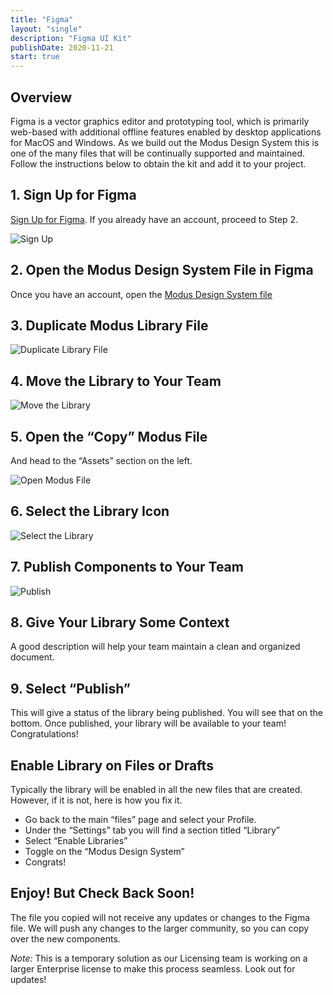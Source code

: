 ```yaml
---
title: "Figma"
layout: "single"
description: "Figma UI Kit"
publishDate: 2020-11-21
start: true
---
```


## Overview

Figma is a vector graphics editor and prototyping tool, which is primarily web-based with additional offline features enabled by desktop applications for MacOS and Windows. As we build out the Modus Design System this is one of the many files that will be continually supported and maintained. Follow the instructions below to obtain the kit and add it to your project.

## 1. Sign Up for Figma

[Sign Up for Figma](https://www.figma.com/signup). If you already have an account, proceed to Step 2.

![Sign Up](/img/guide/figma/sign-up-screen.png)

## 2. Open the Modus Design System File in Figma

Once you have an account, open the [Modus Design System file](https://www.figma.com/file/QzWETTPdsKuTofdCkw5zJs/Modus-Design-System?node-id=14%3A73)

## 3. Duplicate Modus Library File

![Duplicate Library File](/img/guide/figma/duplicate-draft-screen.png)

## 4. Move the Library to Your Team

![Move the Library](/img/guide/figma/move-library-screen.png)

## 5. Open the “Copy” Modus File

And head to the “Assets” section on the left.

![Open Modus File](/img/guide/figma/open-copy-screen.png)

## 6. Select the Library Icon

![Select the Library](/img/guide/figma/select-icon-screen.png)

## 7. Publish Components to Your Team

![Publish](/img/guide/figma/publish-screen.png)

## 8. Give Your Library Some Context

A good description will help your team maintain a clean and organized document.

## 9. Select “Publish”

This will give a status of the library being published. You will see that on the bottom.
Once published, your library will be available to your team! Congratulations!

## Enable Library on Files or Drafts

Typically the library will be enabled in all the new files that are created. However, if it is not, here is how you fix it.

- Go back to the main “files” page and select your Profile.
- Under the “Settings” tab you will find a section titled “Library”
- Select “Enable Libraries”
- Toggle on the “Modus Design System”
- Congrats!

## Enjoy! But Check Back Soon!

The file you copied will not receive any updates or changes to the Figma file. We will push any changes to the larger community, so you can copy over the new components.

_Note:_ This is a temporary solution as our Licensing team is working on a larger Enterprise license to make this process seamless. Look out for updates!
